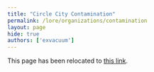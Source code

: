 ```yaml
---
title: "Circle City Contamination"
permalink: /lore/organizations/contamination
layout: page
hide: true
authors: ['exvacuum']
---
```


<html>
<head>
    <script type="text/javascript">
        window.location.replace("./#contamination");
    </script>
</head>
<body>
<p>This page has been relocated to <a href="./#contamination">this link</a>.</p>
</body>
</html>